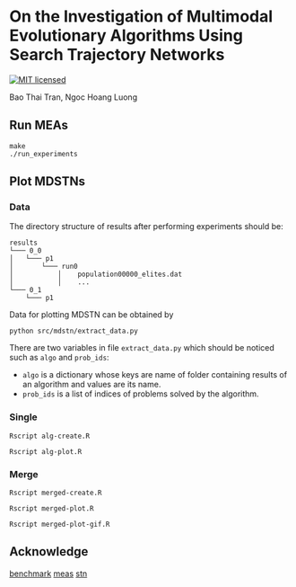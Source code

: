# On the Investigation of Multimodal Evolutionary Algorithms Using Search Trajectory Networks
[![MIT licensed](https://img.shields.io/badge/license-MIT-brightgreen.svg)](LICENSE.md)

Bao Thai Tran, Ngoc Hoang Luong

## Run MEAs
```
make
./run_experiments
```

## Plot MDSTNs

### Data
The directory structure of results after performing experiments should be:
```
results
└─── 0_0
│   └─── p1
│       └─── run0
│           │    population00000_elites.dat
│           │    ...
└─── 0_1
    └─── p1
```

Data for plotting MDSTN can be obtained by 
```
python src/mdstn/extract_data.py
```

There are two variables in file `extract_data.py` which should be noticed such as `algo` and `prob_ids`:
- `algo` is a dictionary whose keys are name of folder containing results of an algorithm and values are its name.
- `prob_ids` is a list of indices of problems solved by the algorithm.

### Single

```
Rscript alg-create.R 
```

```
Rscript alg-plot.R
```

### Merge
```
Rscript merged-create.R
```

```
Rscript merged-plot.R
```

```
Rscript merged-plot-gif.R
```

## Acknowledge

[benchmark](https://github.com/mikeagn/CEC2013)
[meas](https://github.com/scmaree/HillVallEA)
[stn](https://github.com/gabro8a/STNs)